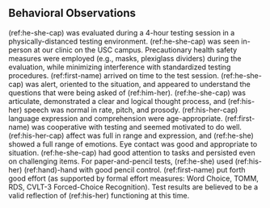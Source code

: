 ## Behavioral Observations

(ref:he-she-cap) was evaluated during a 4-hour testing session in a physically-distanced testing environment.
(ref:he-she-cap) was seen in-person at our clinic on the USC campus.
Precautionary health safety measures were employed (e.g., masks, plexiglass dividers) during the evaluation, while minimizing interference with standardized testing procedures.
(ref:first-name) arrived on time to the test session.
(ref:he-she-cap) was alert, oriented to the situation, and appeared to understand the questions that were being asked of (ref:him-her).
(ref:he-she-cap) was articulate, demonstrated a clear and logical thought process, and (ref:his-her) speech was normal in rate, pitch, and prosody.
(ref:his-her-cap) language expression and comprehension were age-appropriate.
(ref:first-name) was cooperative with testing and seemed motivated to do well.
(ref:his-her-cap) affect was full in range and expression, and (ref:he-she) showed a full range of emotions.
Eye contact was good and appropriate to situation.
(ref:he-she-cap) had good attention to tasks and persisted even on challenging items.
For paper-and-pencil tests, (ref:he-she) used (ref:his-her) (ref:hand)-hand with good pencil control.
(ref:first-name) put forth good effort (as supported by formal effort measures: Word Choice, TOMM, RDS, CVLT-3 Forced-Choice Recognition).
Test results are believed to be a valid reflection of (ref:his-her) functioning at this time.
